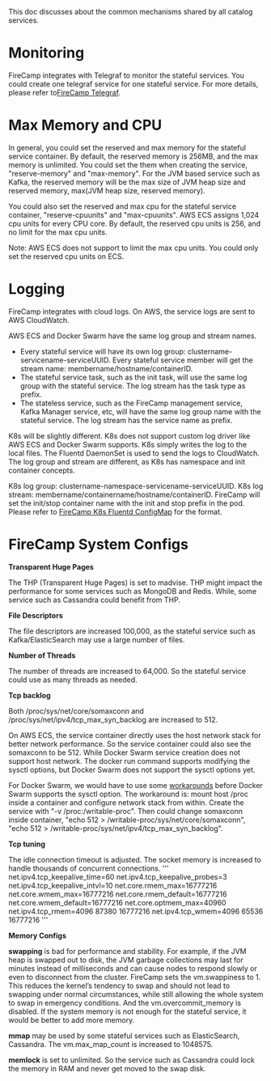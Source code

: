 This doc discusses about the common mechanisms shared by all catalog services.

# Monitoring

FireCamp integrates with Telegraf to monitor the stateful services. You could create one telegraf service for one stateful service. For more details, please refer to[FireCamp Telegraf](https://github.com/cloudstax/firecamp/pkg/tree/master/catalog/telegraf).


# Max Memory and CPU

In general, you could set the reserved and max memory for the stateful service container. By default, the reserved memory is 256MB, and the max memory is unlimited. You could set the them when creating the service, "reserve-memory" and "max-memory". For the JVM based service such as Kafka, the reserved memory will be the max size of JVM heap size and reserved memory, max(JVM heap size, reserved memory).

You could also set the reserved and max cpu for the stateful service container, "reserve-cpuunits" and "max-cpuunits". AWS ECS assigns 1,024 cpu units for every CPU core. By default, the reserved cpu units is 256, and no limit for the max cpu units.

Note: AWS ECS does not support to limit the max cpu units. You could only set the reserved cpu units on ECS.

# Logging

FireCamp integrates with cloud logs. On AWS, the service logs are sent to AWS CloudWatch.

AWS ECS and Docker Swarm have the same log group and stream names.
- Every stateful service will have its own log group: clustername-servicename-serviceUUID. Every stateful service member will get the stream name: membername/hostname/containerID.
- The stateful service task, such as the init task, will use the same log group with the stateful service. The log stream has the task type as prefix.
- The stateless service, such as the FireCamp management service, Kafka Manager service, etc, will have the same log group name with the stateful service. The log stream has the service name as prefix.

K8s will be slightly different. K8s does not support custom log driver like AWS ECS and Docker Swarm supports. K8s simply writes the log to the local files. The Fluentd DaemonSet is used to send the logs to CloudWatch. The log group and stream are different, as K8s has namespace and init container concepts.

K8s log group: clustername-namespace-servicename-serviceUUID. K8s log stream: membername/containername/hostname/containerID. FireCamp will set the init/stop container name with the init and stop prefix in the pod. Please refer to [FireCamp K8s Fluentd ConfigMap](https://github.com/cloudstax/firecamp/pkg/tree/master/containersvc/k8s/fluentd-cw-configmap.yaml) for the format.

# FireCamp System Configs

**Transparent Huge Pages**

The THP (Transparent Huge Pages) is set to madvise. THP might impact the performance for some services such as MongoDB and Redis. While, some service such as Cassandra could benefit from THP.

**File Descriptors**

The file descriptors are increased 100,000, as the stateful service such as Kafka/ElasticSearch may use a large number of files.

**Number of Threads**

The number of threads are increased to 64,000. So the stateful service could use as many threads as needed.

**Tcp backlog**

Both /proc/sys/net/core/somaxconn and /proc/sys/net/ipv4/tcp_max_syn_backlog are increased to 512.

On AWS ECS, the service container directly uses the host network stack for better network performance. So the service container could also see the somaxconn to be 512. While Docker Swarm service creation does not support host network. The docker run command supports modifying the sysctl options, but Docker Swarm does not support the sysctl options yet.

For Docker Swarm, we would have to use some [workarounds](https://residentsummer.github.io/posts/2016/02/07/docker-somaxconn/) before Docker Swarm supports the sysctl option. The workaround is: mount host /proc inside a container and configure network stack from within. Create the service with "-v /proc:/writable-proc". Then could change somaxconn inside container, "echo 512 > /writable-proc/sys/net/core/somaxconn", "echo 512 > /writable-proc/sys/net/ipv4/tcp_max_syn_backlog".

**Tcp tuning**

The idle connection timeout is adjusted. The socket memory is increased to handle thousands of concurrent connections.
'''
net.ipv4.tcp_keepalive_time=60
net.ipv4.tcp_keepalive_probes=3
net.ipv4.tcp_keepalive_intvl=10
net.core.rmem_max=16777216
net.core.wmem_max=16777216
net.core.rmem_default=16777216
net.core.wmem_default=16777216
net.core.optmem_max=40960
net.ipv4.tcp_rmem=4096 87380 16777216
net.ipv4.tcp_wmem=4096 65536 16777216
'''

**Memory Configs**

**swapping** is bad for performance and stability. For example, if the JVM heap is swapped out to disk, the JVM garbage collections may last for minutes instead of milliseconds and can cause nodes to respond slowly or even to disconnect from the cluster. FireCamp sets the vm.swappiness to 1. This reduces the kernel’s tendency to swap and should not lead to swapping under normal circumstances, while still allowing the whole system to swap in emergency conditions. And the vm.overcommit_memory is disabled. If the system memory is not enough for the stateful service, it would be better to add more memory.

**mmap** may be used by some stateful services such as ElasticSearch, Cassandra. The vm.max_map_count is increased to 1048575.

**memlock** is set to unlimited. So the service such as Cassandra could lock the memory in RAM and never get moved to the swap disk.
